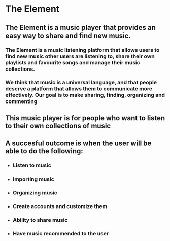 # The Element  


## The Element is a music player that provides an easy way to share and find new music.  


### The Element is a music listening platform that allows users to find new music other users are listening to, share their own playlists and favourite songs and manage their music collections.  


### We think that music is a universal language, and that people deserve a platform that allows them to communicate more effectively. Our goal is to make sharing, finding, organizing and commenting  


## This music player is for people who want to listen to their own collections of music  


## A succesful outcome is when the user will be able to do the following:
- ### Listen to music
- ### Importing music
- ### Organizing music
- ### Create accounts and customize them
- ### Ability to share music
- ### Have music recommended to the user
